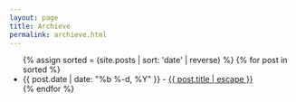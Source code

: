 ```yaml
---
layout: page
title: Archieve
permalink: archieve.html
---
```

<div class="home">

  <ul>
	{% assign sorted = (site.posts | sort: 'date' | reverse) %}
    {% for post in sorted %}
      <li>
        {{ post.date | date: "%b %-d, %Y" }} - <a class="post-link" href="{{ post.url | relative_url }}">{{ post.title | escape }}</a>
      </li>
    {% endfor %}
  </ul>

</div>
